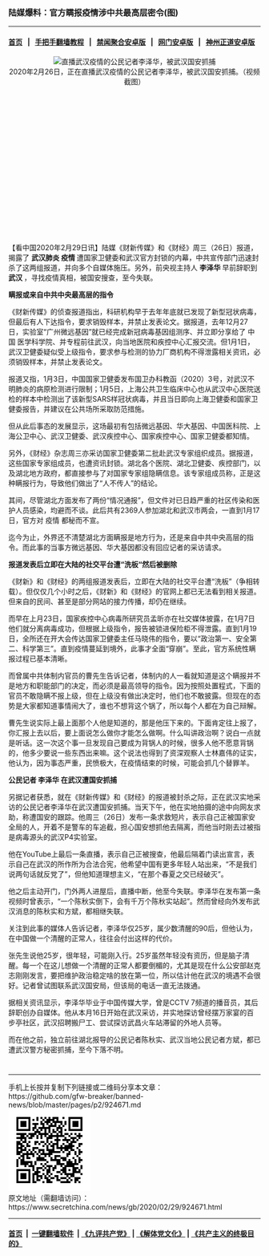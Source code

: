 ### 陆媒爆料：官方瞒报疫情涉中共最高层密令(图)
------------------------

#### [首页](https://github.com/gfw-breaker/banned-news/blob/master/README.md) &nbsp;&nbsp;|&nbsp;&nbsp; [手把手翻墙教程](https://github.com/gfw-breaker/guides/wiki) &nbsp;&nbsp;|&nbsp;&nbsp; [禁闻聚合安卓版](https://github.com/gfw-breaker/bn-android) &nbsp;&nbsp;|&nbsp;&nbsp; [网门安卓版](https://github.com/oGate2/oGate) &nbsp;&nbsp;|&nbsp;&nbsp; [神州正道安卓版](https://github.com/SzzdOgate/update) 



<div class="article_right" style="fone-color:#000">
 <p style="text-align:center">
  <img alt="直播武汉疫情的公民记者李泽华，被武汉国安抓捕" src="//img3.secretchina.com/pic/2020/2-27/p2636241a531063072-ss.jpg" style="height:336px; width:600px"/>
  <br>
   2020年2月26日，正在直播武汉疫情的公民记者李泽华，被武汉国安抓捕。（视频截图）
   <span id="hideid" name="hideid" style="color:red;display:none;">
    <span href="https://www.secretchina.com">
    </span>
   </span>
  </br>
 </p>
 <div id="txt-mid1-t21-2017">
  <ins class="adsbygoogle" data-ad-client="ca-pub-1276641434651360" data-ad-slot="2451032099" style="display:inline-block;width:336px;height:280px">
  </ins>
  <div id="SC-22xxx">
  </div>
 </div>
 <p>
  【看中国2020年2月29日讯】陆媒《财新传媒》和《财经》周三（26日）报道，揭露了
  <strong>
   <span href="https://www.secretchina.com/news/gb/tag/武汉肺炎" target="_blank">
    武汉肺炎
   </span>
   疫情
  </strong>
  遭国家卫健委和武汉官方封锁的内幕，中共宣传部门迅速封杀了这两组报道，并向多个自媒体施压。另外，前央视主持人
  <strong>
   李泽华
  </strong>
  早前辞职到
  <strong>
   武汉
  </strong>
  ，寻找疫情真相，被国安搜查，至今失联。
  <span id="hideid" name="hideid" style="color:red;display:none;">
   <span href="https://www.secretchina.com">
   </span>
  </span>
 </p>
 <p>
  <strong>
   瞒报或来自中共中央最高层的指令
  </strong>
 </p>
 <p>
  《财新传媒》的侦查报道指出，科研机构早于去年年底就已发现了新型冠状病毒，但最后有人下达指令，要求销毁样本，并禁止发表论文。据报道，去年12月27日，实验室“广州微远基因”就已经完成新冠病毒基因组测序、并立即分享给了
  <span href="https://www.secretchina.com" target="_blank">
   中国
  </span>
  医学科学院、并专程前往武汉，向当地医院和疾控中心汇报交流。但1月1日，武汉卫健委疑似受上级指令，要求参与检测的协力厂商机构不得泄露相关资讯，必须销毁样本，并禁止发表论文。
 </p>
 <p>
  报道又指，1月3日，中国国家卫健委发布国卫办科教函（2020）3号，对武汉不明肺炎的病原检测进行限制；1月5日，上海公共卫生临床中心也从武汉中心医院送检的样本中检测出了该新型SARS样冠状病毒，并且当日即向上海卫健委和国家卫健委报告，并建议在公共场所采取防范措施。
 </p>
 <p>
  但从此后事态的发展显示，这场最初有包括微远基因、华大基因、中国医科院、上海公卫中心、武汉卫健委、武汉疾控中心、国家疾控中心、国家卫健委都知情。
 </p>
 <p>
  另外，《财经》杂志周三亦采访国家卫健委第二批赴武汉专家组织成员。据报道，这些国家专家组成员，也遭资讯封锁。湖北各个医院、湖北卫健委、疾控部门，以及湖北地方政府，都直接参与了对国家专家组隐瞒信息。该专家组成员称，正是这种瞒报行为，导致他们做出了“人不传人”的结论。
 </p>
 <p>
  其间，尽管湖北方面发布了两份“情况通报”，但文件对已日趋严重的社区传染和医护人员感染，均避而不谈。此后共有2369人参加湖北和武汉市两会，一直到1月17日，官方对
  <span href="https://www.secretchina.com/news/gb/tag/疫情" target="_blank">
   疫情
  </span>
  都秘而不宣。
 </p>
 <p>
  迄今为止，外界还不清楚湖北方面瞒报是地方行为，还是来自中共中央高层的指令。而此事的当事方微远基因、华大基因都没有回应记者的采访请求。
 </p>
 <p>
  <strong>
   报道发表后立即在大陆的社交平台遭“洗板“然后被删除
  </strong>
 </p>
 <p>
  《财新》和《财经》的两组报道发表后，立即在大陆的社交平台遭“洗板”（争相转载）。但仅仅几个小时之后，《财新》和《财经》的官网上都已无法看到相关报道。但来自的民间、甚至是部分网站的接力传播，却仍在继续。
 </p>
 <p>
  而早在上月23日，国家疾控中心病毒所研究员孟昕亦在社交媒体披露，在1月7日他们就分离病毒成功，但根据上级指令，报告被锁进保险柜不得泄露。直到1月19日，全所还在开大会传达国家卫健委主任马晓伟的指令，要以“政治第一、安全第二、科学第三”。直到疫情蔓延到境外，此事才全面“穿崩”。至此，官方系统性瞒报过程已基本清晰。
 </p>
 <center>
  <div style="max-width: 632px;height:180px; display: none; text-align: center; margin: 0 auto; overflow: hidden;overflow-x: hidden;">
   <div id="taboola-midarticle-thumbnails" style="max-width: 632px;height:180px;overflow: hidden;overflow-x: hidden;">
   </div>
  </div>
  <div>
   <ins class="adsbygoogle" data-ad-client="ca-pub-1276641434651360" data-ad-format="fluid" data-ad-layout="in-article" data-ad-slot="5164544770" style="display:block; text-align:center;">
   </ins>
  </div>
 </center>
 <p>
  而曾属中共体制内官员的曹先生告诉记者，体制内的人一看就知道是这个瞒报并不是地方和职能部门的决定，而必须是最高领导的指令。因为按照处置程式，下面的官员不敢隐瞒不报上级，但在上级没有做出决定时，他们也不敢披露。但现在的态势是大家都知道事情闹大了，谁也不想背这个锅了，所以每个人都在为自己辩解。
 </p>
 <p>
  曹先生说实际上最上面那个人他是知道的，那是他压下来的。下面肯定往上报了，你汇报上去以后，要上面说怎么做你才能怎么做啊。什么叫讲政治啊？说白一点就是听话。这一次这个事一旦发现自己要成为背锅人的时候，很多人他不愿意背锅的，他多少要说一些东西出来嘛。这个说法也得到了资深观察人士林嘉伟的证实，他认为，因为事态严重，民愤极大，在疫情结束的时候，可能会抓几个替罪羊。
 </p>
 <p>
  <strong>
   公民记者
   <span href="https://www.secretchina.com/news/gb/tag/李泽华" target="_blank">
    李泽华
   </span>
   在武汉遭国安抓捕
  </strong>
 </p>
 <p>
  另据记者获悉，就在《财新传媒》和《财经》的报道被封杀之际，正在武汉实地采访的公民记者李泽华在武汉遭国安抓捕。当天下午，他在实地拍摄的途中向网友求助，称遭国安的跟踪。他周三（26日）发布一条求救短片，表示自己正被国家安全局的人，开着不是警车的车追截，担心国安想抓他去隔离，而他当时刚去过被指是病毒源头的武汉P4实验室。
 </p>
 <p>
  他在YouTube上最后一条直播，表示自己正被搜查，他最后隔着门读出宣言，表示自己在武汉的所作所为合法合宪，他希望中国有更多年轻人站出来，“不是我们说两句话就反党了”，但他知道理想主义，“在那个春夏之交已经破灭”。
 </p>
 <p>
  他之后主动开门，门外两人进屋后，直播中断，他至今失联。李泽华在发布第一条视频时曾表示，“一个陈秋实倒下，会有千万个陈秋实站起”。然而曾经向外发布武汉消息的陈秋实和方斌，都相继失联。
 </p>
 <p>
  关注到此事的媒体人告诉记者，李泽华仅25岁，属少数清醒的90后，但他认为，在中国做一个清醒的正常人，往往会付出这样的代价。
 </p>
 <p>
  张先生说他25岁，很年轻，可能刚入行。25岁虽然年轻没有资历，但是脑子清醒。每一个在这儿想做一个清醒的正常人都要倒楣的，尤其是现在什么公安部赵克志刚刚发言，要把维护政治稳定啥的放在第一位，所以估计他在武汉的境遇不会很好。记者曾试图联系武汉国安局，但该局的电话一直无法拨通。
 </p>
 <p>
  据相关资讯显示，李泽华毕业于中国传媒大学，曾是CCTV 7频道的播音员，其后辞职创办自媒体。他从本月16日开始在武汉采访，并实地探访曾经摆万家宴的百步亭社区，武汉招聘搬尸工、尝试探访武昌火车站滞留的外地人员等。
 </p>
 <p>
  而在他之前，独立前往湖北报导的公民记者陈秋实、武汉当地公民记者方斌，都已遭武汉警方秘密抓捕，至今下落不明。
  <center>
   <div>
    <div id="txt-mid2-t22-2017" style="display: block;  max-height: 351px;  overflow: hidden;">
     <div id="SC-21xxx">
     </div>
     <ins class="adsbygoogle" data-ad-client="ca-pub-1276641434651360" data-ad-format="auto" data-ad-slot="4301710469" data-full-width-responsive="true" style="display:block">
     </ins>
    </div>
   </div>
  </center>
  <div style="padding-top:12px;">
  </div>
 </p>
</div>

<hr/>
手机上长按并复制下列链接或二维码分享本文章：<br/>
https://github.com/gfw-breaker/banned-news/blob/master/pages/p2/924671.md <br/>
<a href='https://github.com/gfw-breaker/banned-news/blob/master/pages/p2/924671.md'><img src='https://github.com/gfw-breaker/banned-news/blob/master/pages/p2/924671.md.png'/></a> <br/>
原文地址（需翻墙访问）：https://www.secretchina.com/news/gb/2020/02/29/924671.html


------------------------
#### [首页](https://github.com/gfw-breaker/banned-news/blob/master/README.md) &nbsp;|&nbsp; [一键翻墙软件](https://github.com/gfw-breaker/nogfw/blob/master/README.md) &nbsp;| [《九评共产党》](https://github.com/gfw-breaker/9ping.md/blob/master/README.md#九评之一评共产党是什么) | [《解体党文化》](https://github.com/gfw-breaker/jtdwh.md/blob/master/README.md) | [《共产主义的终极目的》](https://github.com/gfw-breaker/gczydzjmd.md/blob/master/README.md)


<img src='http://gfw-breaker.win/banned-news/pages/p2/924671.md' width='0px' height='0px'/>